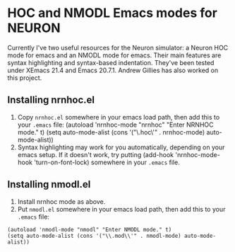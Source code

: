 # HOC and NMODL Emacs modes for NEURON

Currently I've two useful resources for the Neuron simulator: a Neuron
HOC mode for emacs and an NMODL mode for emacs. Their main features
are syntax highlighting and syntax-based indentation. They've been
tested under XEmacs 21.4 and Emacs 20.7.1. Andrew Gillies has also
worked on this project.

## Installing nrnhoc.el

1. Copy `nrnhoc.el` somewhere in your emacs load path, then add this
   to your `.emacs` file:
          (autoload 'nrnhoc-mode "nrnhoc" "Enter NRNHOC mode." t)
          (setq auto-mode-alist (cons '("\\.hoc\\'" . nrnhoc-mode) auto-mode-alist))
2. Syntax highlighting may work for you automatically, depending on
   your emacs setup. If it doesn't work, try putting
          (add-hook 'nrnhoc-mode-hook 'turn-on-font-lock)
   somewhere in your `.emacs` file.

## Installing nmodl.el

1. Install nrnhoc mode as above.
2. Put `nmodl.el` somewhere in your emacs load path, then add this to
   your `.emacs` file:
```
(autoload 'nmodl-mode "nmodl" "Enter NMODL mode." t)
(setq auto-mode-alist (cons '("\\.mod\\'" . nmodl-mode) auto-mode-alist))
```


